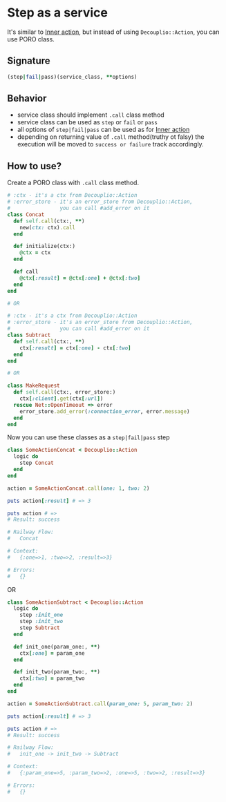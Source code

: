 # Step as a service

It's similar to [Inner action](https://github.com/differencialx/decouplio/docs/inner_action), but instead of using `Decouplio::Action`, you can use PORO class.

## Signature

```ruby
(step|fail|pass)(service_class, **options)
```

## Behavior

- service class should implement `.call` class method
- service class can be used as `step` or `fail` or `pass`
- all options of `step|fail|pass` can be used as for [Inner action](https://github.com/differencialx/decouplio/docs/inner_action)
- depending on returning value of `.call` method(truthy ot falsy) the execution will be moved to `success or failure` track accordingly.

## How to use?

Create a PORO class with `.call` class method.

```ruby
# :ctx - it's a ctx from Decouplio::Action
# :error_store - it's an error_store from Decouplio::Action,
#                you can call #add_error on it
class Concat
  def self.call(ctx:, **)
    new(ctx: ctx).call
  end

  def initialize(ctx:)
    @ctx = ctx
  end

  def call
    @ctx[:result] = @ctx[:one] + @ctx[:two]
  end
end

# OR

# :ctx - it's a ctx from Decouplio::Action
# :error_store - it's an error_store from Decouplio::Action,
#                you can call #add_error on it
class Subtract
  def self.call(ctx:, **)
    ctx[:result] = ctx[:one] - ctx[:two]
  end
end

# OR

class MakeRequest
  def self.call(ctx:, error_store:)
    ctx[:client].get(ctx[:url])
  rescue Net::OpenTimeout => error
    error_store.add_error(:connection_error, error.message)
  end
end
```

Now you can use these classes as a `step|fail|pass` step

```ruby
class SomeActionConcat < Decouplio::Action
  logic do
    step Concat
  end
end

action = SomeActionConcat.call(one: 1, two: 2)

puts action[:result] # => 3

puts action # =>
# Result: success

# Railway Flow:
#   Concat

# Context:
#   {:one=>1, :two=>2, :result=>3}

# Errors:
#   {}
```

OR

```ruby
class SomeActionSubtract < Decouplio::Action
  logic do
    step :init_one
    step :init_two
    step Subtract
  end

  def init_one(param_one:, **)
    ctx[:one] = param_one
  end

  def init_two(param_two:, **)
    ctx[:two] = param_two
  end
end

action = SomeActionSubtract.call(param_one: 5, param_two: 2)

puts action[:result] # => 3

puts action # =>
# Result: success

# Railway Flow:
#   init_one -> init_two -> Subtract

# Context:
#   {:param_one=>5, :param_two=>2, :one=>5, :two=>2, :result=>3}

# Errors:
#   {}

```
